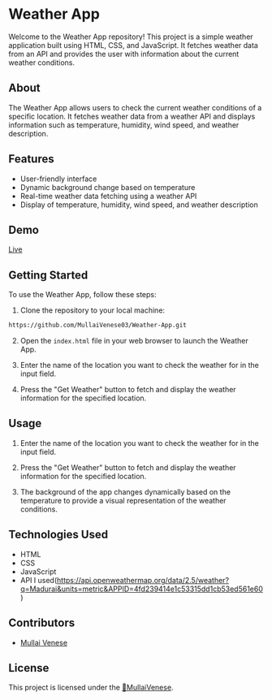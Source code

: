 # Weather App

Welcome to the Weather App repository! This project is a simple weather application built using HTML, CSS, and JavaScript. It fetches weather data from an API and provides the user with information about the current weather conditions.

## About

The Weather App allows users to check the current weather conditions of a specific location. It fetches weather data from a weather API and displays information such as temperature, humidity, wind speed, and weather description.

## Features

- User-friendly interface
- Dynamic background change based on temperature
- Real-time weather data fetching using a weather API
- Display of temperature, humidity, wind speed, and weather description

## Demo

[Live](https://mullaivenese03.github.io/Weather-App/)

## Getting Started

To use the Weather App, follow these steps:

1. Clone the repository to your local machine:

```bash
https://github.com/MullaiVenese03/Weather-App.git
```

2. Open the `index.html` file in your web browser to launch the Weather App.

3. Enter the name of the location you want to check the weather for in the input field.

4. Press the "Get Weather" button to fetch and display the weather information for the specified location.

## Usage

1. Enter the name of the location you want to check the weather for in the input field.

2. Press the "Get Weather" button to fetch and display the weather information for the specified location.

3. The background of the app changes dynamically based on the temperature to provide a visual representation of the weather conditions.

## Technologies Used

- HTML
- CSS
- JavaScript
- API I used(https://api.openweathermap.org/data/2.5/weather?q=Madurai&units=metric&APPID=4fd239414e1c53315dd1cb53ed561e60)

## Contributors

- [Mullai Venese](https://github.com/MullaiVenese03/)

## License

This project is licensed under the [🤍MullaiVenese](https://github.com/MullaiVenese03/).
